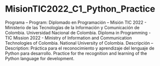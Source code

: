 # MisionTIC2022_C1_Python_Practice
Programa – Program: Diplomado en Programación – Misión TIC 2022 - Ministerio de las Tecnologías de la Información y Comunicación de Colombia. Universidad Nacional de Colombia. Diploma in Programming - TIC Mission 2022 - Ministry of Information and Communication Technologies of Colombia. National University of Colombia.  Descripción – Description: Práctica para el reconocimiento y aprendizaje del lenguaje de Python para desarrollo. Practice for the recognition and learning of the Python language for development.
